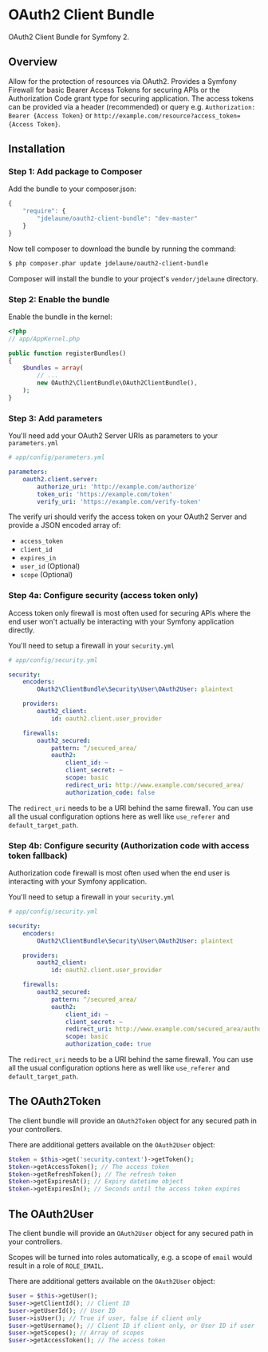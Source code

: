 # OAuth2 Client Bundle

OAuth2 Client Bundle for Symfony 2.

## Overview

Allow for the protection of resources via OAuth2. Provides a Symfony Firewall for basic Bearer Access Tokens for securing APIs or the Authorization Code grant type for securing application. The access tokens can be provided via a header (recommended) or query e.g. `Authorization: Bearer {Access Token}` or `http://example.com/resource?access_token={Access Token}`.

## Installation

### Step 1: Add package to Composer

Add the bundle to your composer.json:

``` js
{
    "require": {
        "jdelaune/oauth2-client-bundle": "dev-master"
    }
}
```

Now tell composer to download the bundle by running the command:

``` bash
$ php composer.phar update jdelaune/oauth2-client-bundle
```

Composer will install the bundle to your project's `vendor/jdelaune` directory.

### Step 2: Enable the bundle

Enable the bundle in the kernel:

``` php
<?php
// app/AppKernel.php

public function registerBundles()
{
    $bundles = array(
        // ...
        new OAuth2\ClientBundle\OAuth2ClientBundle(),
    );
}
```

### Step 3: Add parameters

You'll need add your OAuth2 Server URIs as parameters to your `parameters.yml`

``` yaml
# app/config/parameters.yml

parameters:
    oauth2.client.server:
        authorize_uri: 'http://example.com/authorize'
        token_uri: 'https://example.com/token'
        verify_uri: 'https://example.com/verify-token'
```

The verify uri should verify the access token on your OAuth2 Server and provide a JSON encoded array of:

- `access_token`
- `client_id`
- `expires_in`
- `user_id` (Optional)
- `scope` (Optional)

### Step 4a: Configure security (access token only)

Access token only firewall is most often used for securing APIs where the end user won't actually be interacting with your Symfony application directly.

You'll need to setup a firewall in your `security.yml`

``` yaml
# app/config/security.yml

security:
    encoders:
        OAuth2\ClientBundle\Security\User\OAuth2User: plaintext

    providers:
        oauth2_client:
            id: oauth2.client.user_provider

    firewalls:
        oauth2_secured:
            pattern: ^/secured_area/
            oauth2:
                client_id: ~
                client_secret: ~
                scope: basic
                redirect_uri: http://www.example.com/secured_area/
                authorization_code: false
```

The `redirect_uri` needs to be a URI behind the same firewall. You can use all the usual configuration options here as well like `use_referer` and `default_target_path`.

### Step 4b: Configure security (Authorization code with access token fallback)

Authorization code firewall is most often used when the end user is interacting with your Symfony application.

You'll need to setup a firewall in your `security.yml`

``` yaml
# app/config/security.yml

security:
    encoders:
        OAuth2\ClientBundle\Security\User\OAuth2User: plaintext

    providers:
        oauth2_client:
            id: oauth2.client.user_provider

    firewalls:
        oauth2_secured:
            pattern: ^/secured_area/
            oauth2:
                client_id: ~
                client_secret: ~
                redirect_uri: http://www.example.com/secured_area/authorized
                scope: basic
                authorization_code: true
```

The `redirect_uri` needs to be a URI behind the same firewall. You can use all the usual configuration options here as well like `use_referer` and `default_target_path`.

## The OAuth2Token

The client bundle will provide an `OAuth2Token` object for any secured path in your controllers.

There are additional getters available on the `OAuth2User` object:

``` php
$token = $this->get('security.context')->getToken();
$token->getAccessToken(); // The access token
$token->getRefreshToken(); // The refresh token
$token->getExpiresAt(); // Expiry datetime object
$token->getExpiresIn(); // Seconds until the access token expires
```

## The OAuth2User

The client bundle will provide an `OAuth2User` object for any secured path in your controllers.

Scopes will be turned into roles automatically, e.g. a scope of `email` would result in a role of `ROLE_EMAIL`.

There are additional getters available on the `OAuth2User` object:

``` php
$user = $this->getUser();
$user->getClientId(); // Client ID
$user->getUserId(); // User ID
$user->isUser(); // True if user, false if client only
$user->getUsername(); // Client ID if client only, or User ID if user
$user->getScopes(); // Array of scopes
$user->getAccessToken(); // The access token
```